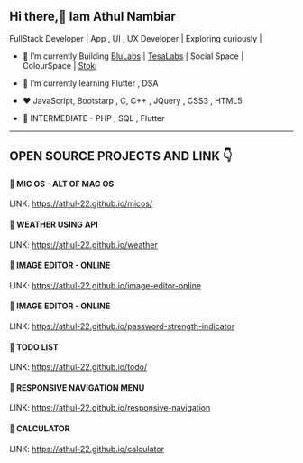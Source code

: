 ## Hi there,👋 Iam Athul Nambiar

FullStack Developer | App , UI , UX Developer |  Exploring curiously | 

- 🔭 I’m currently Building [BluLabs](https://play.google.com/store/apps/dev?id=7183312321357597419) | [TesaLabs](https://play.google.com/store/apps/dev?id=8316335420629473234) | Social Space | ColourSpace | [Stoki](https://www.stoki.shop/)

- 🌱 I’m currently learning  Flutter , DSA 
- ❤️ JavaScript, Bootstarp , C, C++ , JQuery , CSS3 , HTML5
- 🧪 INTERMEDIATE - PHP , SQL , Flutter
---
## OPEN SOURCE PROJECTS AND LINK 👇

#### 🌈 MIC OS - ALT OF MAC OS 
LINK: https://athul-22.github.io/micos/

#### 🌈 WEATHER USING API
LINK: https://athul-22.github.io/weather

#### 🌈 IMAGE EDITOR - ONLINE 
LINK: https://athul-22.github.io/image-editor-online

#### 🌈 IMAGE EDITOR - ONLINE 
LINK: https://athul-22.github.io/password-strength-indicator

#### 🌈 TODO LIST
LINK: https://athul-22.github.io/todo/

#### 🌈 RESPONSIVE NAVIGATION MENU
LINK: https://athul-22.github.io/responsive-navigation

#### 🌈 CALCULATOR
LINK: https://athul-22.github.io/calculator



